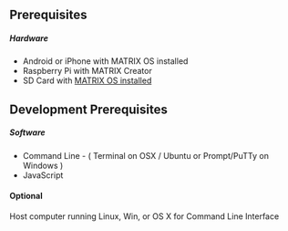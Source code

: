 ## Prerequisites

##### Hardware
* Android or iPhone with MATRIX OS installed
* Raspberry Pi with MATRIX Creator
* SD Card with [MATRIX OS installed](installation.md)

## Development Prerequisites

##### Software
* Command Line - ( Terminal on OSX / Ubuntu or Prompt/PuTTy on Windows )
* JavaScript

#### Optional
Host computer running Linux, Win, or OS X for Command Line Interface